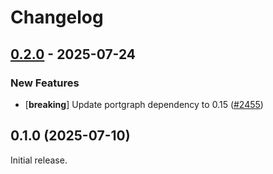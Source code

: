 # Changelog


## [0.2.0](https://github.com/CQCL/hugr/compare/hugr-persistent-v0.1.0...hugr-persistent-v0.2.0) - 2025-07-24

### New Features

- [**breaking**] Update portgraph dependency to 0.15 ([#2455](https://github.com/CQCL/hugr/pull/2455))
## 0.1.0 (2025-07-10)

Initial release.
